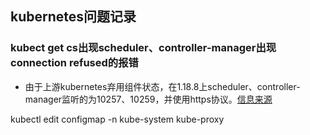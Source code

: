 ## kubernetes问题记录
### kubect get cs出现scheduler、controller-manager出现connection refused的报错
- 由于上游kubernetes弃用组件状态，在1.18.8上scheduler、controller-manager监听的为10257、10259，并使用https协议。[信息来源](https://github.com/Azure/AKS/issues/173)

kubectl edit  configmap -n kube-system  kube-proxy